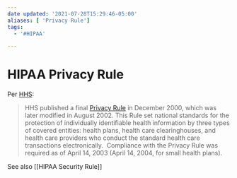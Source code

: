 ```yaml
---
date updated: '2021-07-28T15:29:46-05:00'
aliases: [ 'Privacy Rule']
tags: 
  - '#HIPAA'

---
```


# HIPAA Privacy Rule

Per [HHS](https://www.hhs.gov/hipaa/for-professionals/):

> HHS published a final [Privacy Rule](https://www.hhs.gov/hipaa/for-professionals/privacy/) in December 2000, which was later modified in August 2002. This Rule set national standards for the protection of individually identifiable health information by three types of covered entities: health plans, health care clearinghouses, and health care providers who conduct the standard health care transactions electronically.  Compliance with the Privacy Rule was required as of April 14, 2003 (April 14, 2004, for small health plans).

See also [[HIPAA Security Rule]]
